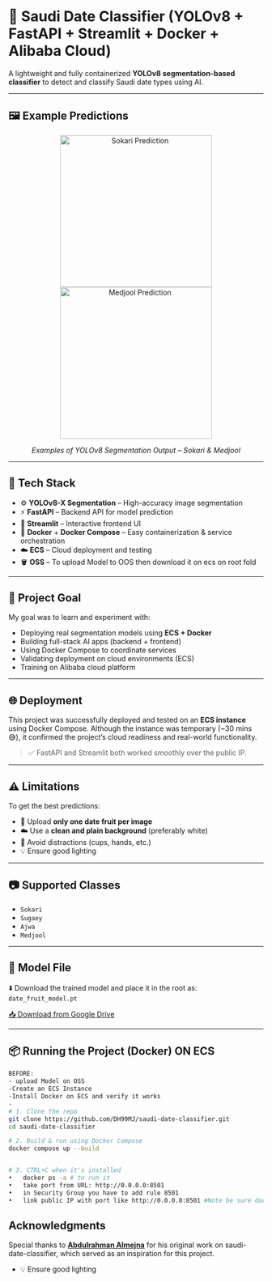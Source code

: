 # 🌴 Saudi Date Classifier (YOLOv8 + FastAPI + Streamlit + Docker + Alibaba Cloud)

A lightweight and fully containerized **YOLOv8 segmentation-based classifier** to detect and classify Saudi date types using AI.

---

## 🖼️ Example Predictions

<p align="center">
  <img src="/static/images/983e6103-05b6-4cbc-be9b-bbcfbe713930.jpg" alt="Sokari Prediction" width="300"/>
  <img src="/static/images/67b083d5-490d-4a71-aada-640f7261aa25.jpg" alt="Medjool Prediction" width="300"/>
</p>

<p align="center">
  <i>Examples of YOLOv8 Segmentation Output – Sokari & Medjool</i>
</p>

---

## 🚀 Tech Stack
- ⚙️ **YOLOv8-X Segmentation** – High-accuracy image segmentation  
- ⚡ **FastAPI** – Backend API for model prediction  
- 🎨 **Streamlit** – Interactive frontend UI  
- 🐳 **Docker** + **Docker Compose** – Easy containerization & service orchestration  
- ☁️ **ECS** – Cloud deployment and testing
- 🪣 **OSS** – To upload Model to OOS then download it on ecs on root fold  

---

## 🎯 Project Goal
My goal was to learn and experiment with:
- Deploying real segmentation models using **ECS + Docker**
- Building full-stack AI apps (backend + frontend)
- Using Docker Compose to coordinate services
- Validating deployment on cloud environments (ECS)
- Training on Alibaba cloud platform

---

## 🌐 Deployment

This project was successfully deployed and tested on an **ECS instance** using Docker Compose. 
Although the instance was temporary (~30 mins 😅), it confirmed the project’s cloud readiness and real-world functionality.

> ✅ FastAPI and Streamlit both worked smoothly over the public IP.

---

## ⚠️ Limitations
To get the best predictions:
- 📸 Upload **only one date fruit per image**
- ☁️ Use a **clean and plain background** (preferably white)
- 🚫 Avoid distractions (cups, hands, etc.)
- 💡 Ensure good lighting

---

## 📷 Supported Classes
- `Sokari`  
- `Sugaey`  
- `Ajwa`  
- `Medjool`  

---

## 🔗 Model File

⬇️ Download the trained model and place it in the root as:  
`date_fruit_model.pt`

[📥 Download from Google Drive](https://drive.google.com/file/d/1ZPvdR7CkQm37Ix3xho-aF_kFAoeL9uX8/view)

---

## 📦 Running the Project (Docker) ON ECS

```bash
BEFORE:
- upload Model on OSS
-Create an ECS Instance
-Install Docker on ECS and verify it works
-
# 1. Clone the repo
git clone https://github.com/DH99MJ/saudi-date-classifier.git
cd saudi-date-classifier

# 2. Build & run using Docker Compose
docker compose up --build


# 3. CTRL+C when it's installed
•	docker ps -a # to run it
•	take port from URL: http://0.0.0.0:8501
•	in Security Group you have to add rule 8501
•	link public IP with port like http://0.0.0.0:8501 #Note be sure docker Container
```

## Acknowledgments
Special thanks to **[Abdulrahman Almejna](github.com/DH99MJ/saudi-date-classifier)** for his original work on saudi-date-classifier, which served as an inspiration for this project.

- 💡 Ensure good lighting



